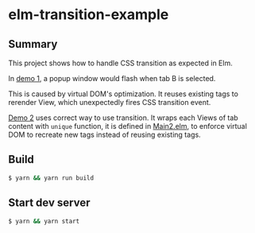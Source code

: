 # elm-transition-example

## Summary

This project shows how to handle CSS transition as expected in Elm.

In [demo 1](https://arowm.github.io/elm-transition-example/index.html), a popup window would flash when tab B is selected.

This is caused by virtual DOM's optimization.
It reuses existing tags to rerender View, which unexpectedly fires CSS transition event.

[Demo 2](https://arowm.github.io/elm-transition-example/index2.html) uses correct way to use transition.
It wraps each Views of tab content with `unique` function, it is defined in [Main2.elm](https://github.com/arowM/elm-transition-example/blob/master/src/Main2.elm#L267), to enforce virtual DOM to recreate new tags instead of reusing existing tags.

## Build

```bash
$ yarn && yarn run build
```

## Start dev server

```bash
$ yarn && yarn start
```
